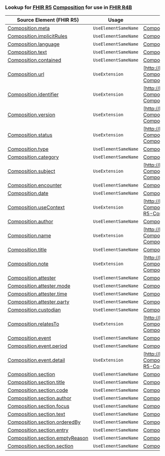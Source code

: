 ### Lookup for [FHIR R5](https://hl7.org/fhir/R5/) [Composition](https://hl7.org/fhir/R5/Composition.html) for use in [FHIR R4B](https://hl7.org/fhir/R4B/)

| Source Element (FHIR R5) | Usage | Target |
| -------------- | ----- | ------ |
| [Composition.meta](https://hl7.org/fhir/R5/Composition.html#resource) | `UseElementSameName` | [Composition.meta](https://hl7.org/fhir/R4B/Composition.html#resource) |
| [Composition.implicitRules](https://hl7.org/fhir/R5/Composition.html#resource) | `UseElementSameName` | [Composition.implicitRules](https://hl7.org/fhir/R4B/Composition.html#resource) |
| [Composition.language](https://hl7.org/fhir/R5/Composition.html#resource) | `UseElementSameName` | [Composition.language](https://hl7.org/fhir/R4B/Composition.html#resource) |
| [Composition.text](https://hl7.org/fhir/R5/Composition.html#resource) | `UseElementSameName` | [Composition.text](https://hl7.org/fhir/R4B/Composition.html#resource) |
| [Composition.contained](https://hl7.org/fhir/R5/Composition.html#resource) | `UseElementSameName` | [Composition.contained](https://hl7.org/fhir/R4B/Composition.html#resource) |
| [Composition.url](https://hl7.org/fhir/R5/Composition.html#resource) | `UseExtension` | [http://hl7.org/fhir/5.0/StructureDefinition/extension-Composition.url](StructureDefinition-ext-R5-Composition.url.html) |
| [Composition.identifier](https://hl7.org/fhir/R5/Composition.html#resource) | `UseExtension` | [http://hl7.org/fhir/5.0/StructureDefinition/extension-Composition.identifier](StructureDefinition-ext-R5-Composition.identifier.html) |
| [Composition.version](https://hl7.org/fhir/R5/Composition.html#resource) | `UseExtension` | [http://hl7.org/fhir/5.0/StructureDefinition/extension-Composition.version](StructureDefinition-ext-R5-Composition.version.html) |
| [Composition.status](https://hl7.org/fhir/R5/Composition.html#resource) | `UseExtension` | [http://hl7.org/fhir/5.0/StructureDefinition/extension-Composition.status](StructureDefinition-ext-R5-Composition.status.html) |
| [Composition.type](https://hl7.org/fhir/R5/Composition.html#resource) | `UseElementSameName` | [Composition.type](https://hl7.org/fhir/R4B/Composition.html#resource) |
| [Composition.category](https://hl7.org/fhir/R5/Composition.html#resource) | `UseElementSameName` | [Composition.category](https://hl7.org/fhir/R4B/Composition.html#resource) |
| [Composition.subject](https://hl7.org/fhir/R5/Composition.html#resource) | `UseExtension` | [http://hl7.org/fhir/5.0/StructureDefinition/extension-Composition.subject](StructureDefinition-ext-R5-Composition.subject.html) |
| [Composition.encounter](https://hl7.org/fhir/R5/Composition.html#resource) | `UseElementSameName` | [Composition.encounter](https://hl7.org/fhir/R4B/Composition.html#resource) |
| [Composition.date](https://hl7.org/fhir/R5/Composition.html#resource) | `UseElementSameName` | [Composition.date](https://hl7.org/fhir/R4B/Composition.html#resource) |
| [Composition.useContext](https://hl7.org/fhir/R5/Composition.html#resource) | `UseExtension` | [http://hl7.org/fhir/5.0/StructureDefinition/extension-Composition.useContext](StructureDefinition-ext-R5-Composition.useContext.html) |
| [Composition.author](https://hl7.org/fhir/R5/Composition.html#resource) | `UseElementSameName` | [Composition.author](https://hl7.org/fhir/R4B/Composition.html#resource) |
| [Composition.name](https://hl7.org/fhir/R5/Composition.html#resource) | `UseExtension` | [http://hl7.org/fhir/5.0/StructureDefinition/extension-Composition.name](StructureDefinition-ext-R5-Composition.name.html) |
| [Composition.title](https://hl7.org/fhir/R5/Composition.html#resource) | `UseElementSameName` | [Composition.title](https://hl7.org/fhir/R4B/Composition.html#resource) |
| [Composition.note](https://hl7.org/fhir/R5/Composition.html#resource) | `UseExtension` | [http://hl7.org/fhir/5.0/StructureDefinition/extension-Composition.note](StructureDefinition-ext-R5-Composition.note.html) |
| [Composition.attester](https://hl7.org/fhir/R5/Composition.html#resource) | `UseElementSameName` | [Composition.attester](https://hl7.org/fhir/R4B/Composition.html#resource) |
| [Composition.attester.mode](https://hl7.org/fhir/R5/Composition.html#resource) | `UseElementSameName` | [Composition.attester.mode](https://hl7.org/fhir/R4B/Composition.html#resource) |
| [Composition.attester.time](https://hl7.org/fhir/R5/Composition.html#resource) | `UseElementSameName` | [Composition.attester.time](https://hl7.org/fhir/R4B/Composition.html#resource) |
| [Composition.attester.party](https://hl7.org/fhir/R5/Composition.html#resource) | `UseElementSameName` | [Composition.attester.party](https://hl7.org/fhir/R4B/Composition.html#resource) |
| [Composition.custodian](https://hl7.org/fhir/R5/Composition.html#resource) | `UseElementSameName` | [Composition.custodian](https://hl7.org/fhir/R4B/Composition.html#resource) |
| [Composition.relatesTo](https://hl7.org/fhir/R5/Composition.html#resource) | `UseExtension` | [http://hl7.org/fhir/5.0/StructureDefinition/extension-Composition.relatesTo](StructureDefinition-ext-R5-Composition.relatesTo.html) |
| [Composition.event](https://hl7.org/fhir/R5/Composition.html#resource) | `UseElementSameName` | [Composition.event](https://hl7.org/fhir/R4B/Composition.html#resource) |
| [Composition.event.period](https://hl7.org/fhir/R5/Composition.html#resource) | `UseElementSameName` | [Composition.event.period](https://hl7.org/fhir/R4B/Composition.html#resource) |
| [Composition.event.detail](https://hl7.org/fhir/R5/Composition.html#resource) | `UseExtension` | [http://hl7.org/fhir/5.0/StructureDefinition/extension-Composition.event.detail](StructureDefinition-ext-R5-Composition.ev.detail.html) |
| [Composition.section](https://hl7.org/fhir/R5/Composition.html#resource) | `UseElementSameName` | [Composition.section](https://hl7.org/fhir/R4B/Composition.html#resource) |
| [Composition.section.title](https://hl7.org/fhir/R5/Composition.html#resource) | `UseElementSameName` | [Composition.section.title](https://hl7.org/fhir/R4B/Composition.html#resource) |
| [Composition.section.code](https://hl7.org/fhir/R5/Composition.html#resource) | `UseElementSameName` | [Composition.section.code](https://hl7.org/fhir/R4B/Composition.html#resource) |
| [Composition.section.author](https://hl7.org/fhir/R5/Composition.html#resource) | `UseElementSameName` | [Composition.section.author](https://hl7.org/fhir/R4B/Composition.html#resource) |
| [Composition.section.focus](https://hl7.org/fhir/R5/Composition.html#resource) | `UseElementSameName` | [Composition.section.focus](https://hl7.org/fhir/R4B/Composition.html#resource) |
| [Composition.section.text](https://hl7.org/fhir/R5/Composition.html#resource) | `UseElementSameName` | [Composition.section.text](https://hl7.org/fhir/R4B/Composition.html#resource) |
| [Composition.section.orderedBy](https://hl7.org/fhir/R5/Composition.html#resource) | `UseElementSameName` | [Composition.section.orderedBy](https://hl7.org/fhir/R4B/Composition.html#resource) |
| [Composition.section.entry](https://hl7.org/fhir/R5/Composition.html#resource) | `UseElementSameName` | [Composition.section.entry](https://hl7.org/fhir/R4B/Composition.html#resource) |
| [Composition.section.emptyReason](https://hl7.org/fhir/R5/Composition.html#resource) | `UseElementSameName` | [Composition.section.emptyReason](https://hl7.org/fhir/R4B/Composition.html#resource) |
| [Composition.section.section](https://hl7.org/fhir/R5/Composition.html#resource) | `UseElementSameName` | [Composition.section.section](https://hl7.org/fhir/R4B/Composition.html#resource) |
